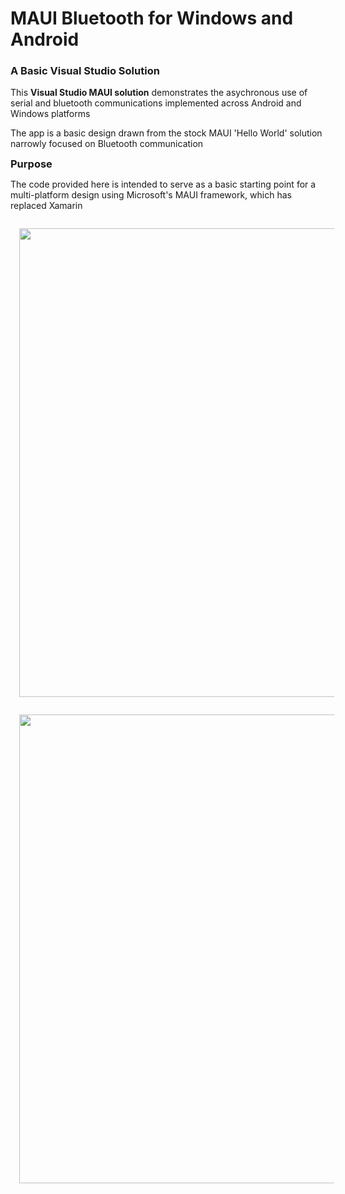 <h1 >MAUI Bluetooth for Windows and Android</h1>
<h3 >A Basic Visual Studio Solution</h3>
<div style="margin:0em">
    <p>This <b>Visual Studio MAUI solution</b> demonstrates the asychronous use of serial and bluetooth communications implemented across Android and Windows platforms</b></p>
    <p>The app is a basic design drawn from the stock MAUI 'Hello World' solution narrowly focused on Bluetooth communication</p>
    <h3 style="padding:0;margin:0;">Purpose</h3>
    <p>The code provided here is intended to serve as a basic starting point for a multi-platform design using Microsoft's MAUI framework, which has replaced Xamarin</p>

</div>
<div style="align:center;display:block">
  <img src='https://www.otterbinesolutions.com/downloads/GitImages/serial_app0.jpg' style="text-align:center;width:750px;margin:1em" />
</div>
<div style="align:center;display:block">
  <img src='https://www.otterbinesolutions.com/downloads/GitImages/serial_app_a0.jpg' style="text-align:center;width:750px;margin:1em" />
</div>
